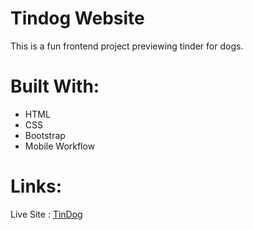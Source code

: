 # Tindog Website
This is a fun frontend project previewing tinder for dogs.

# Built With:

- HTML
- CSS
- Bootstrap
- Mobile Workflow

# Links:
Live Site : [TinDog](https://prachitej.github.io/tindog-web/)
